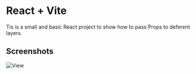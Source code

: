 # React + Vite

Tis is a small and basic React project to show how to pass Props to deferent layers.

## Screenshots

![View]()
